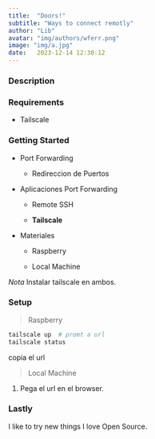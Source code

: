 ```yaml
---
title:  "Doors!"
subtitle: "Ways to connect remotly"
author: "Lib"
avatar: "img/authors/wferr.png"
image: "img/a.jpg"
date:   2023-12-14 12:30:12
---
```


### Description
<p style="font-size: 15px;">

### Requirements

- Tailscale

### Getting Started 

- Port Forwarding 

  - Redireccion de Puertos 

- Aplicaciones Port Forwarding
 
  - Remote SSH
  
  - **Tailscale**

- Materiales

  - Raspberry
  
  - Local Machine

*Nota* Instalar tailscale en ambos. 

### Setup


>Raspberry

```bash
tailscale up  # promt a url
tailscale status
```
copia el url

>Local Machine

1. Pega el url en el browser.

### Lastly

I like to try new things
I love Open Source.


